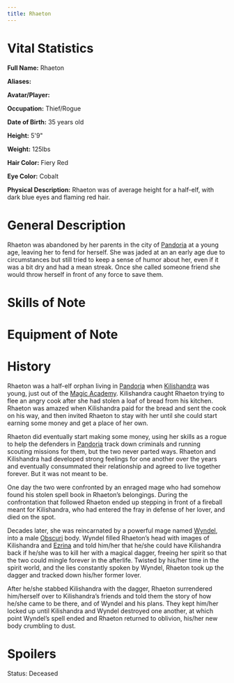 ```yaml
---
title: Rhaeton
---
```


# Vital Statistics

**Full Name:** Rhaeton

**Aliases:**

**Avatar/Player:**

**Occupation:** Thief/Rogue

**Date of Birth:** 35 years old

**Height:** 5'9"

**Weight:** 125lbs

**Hair Color:** Fiery Red

**Eye Color:** Cobalt

**Physical Description:** Rhaeton was of average height for a half-elf, with
dark blue eyes and flaming red hair.

# General Description

Rhaeton was abandoned by her parents in the city of
[Pandoria](../../places-kalijor/pandoria) at a young age, leaving her to fend
for herself. She was jaded at an an early age due to circumstances but still
tried to keep a sense of humor about her, even if it was a bit dry and had a
mean streak. Once she called someone friend she would throw herself in front of
any force to save them.

# Skills of Note

# Equipment of Note

# History

Rhaeton was a half-elf orphan living in
[Pandoria](../../places-kalijor/pandoria) when
[Kilishandra](../kilishandra_thorindal) was young, just out of the [Magic
Academy](../../places-kalijor/magic_academy). Kilishandra caught Rhaeton trying
to flee an angry cook after she had stolen a loaf of bread from his kitchen.
Rhaeton was amazed when Kilishandra paid for the bread and sent the cook on his
way, and then invited Rhaeton to stay with her until she could start earning
some money and get a place of her own.

Rhaeton did eventually start making some money, using her skills as a rogue to
help the defenders in [Pandoria](../../places-kalijor/pandoria) track down
criminals and running scouting missions for them, but the two never parted ways.
Rhaeton and Kilishandra had developed strong feelings for one another over the
years and eventually consummated their relationship and agreed to live together
forever.  But it was not meant to be.

One day the two were confronted by an enraged mage who had somehow found his
stolen spell book in Rhaeton’s belongings. During the confrontation that
followed Rhaeton ended up stepping in front of a fireball meant for Kilishandra,
who had entered the fray in defense of her lover, and died on the spot.

Decades later, she was reincarnated by a powerful mage named
[Wyndel](../wyndel), into a male [Obscuri](../../creatures-kalijor/obscuri)
body. Wyndel filled Rhaeton’s head with images of Kilishandra and
[Ezrina](../ezrina_reyals-thorindal) and told him/her that he/she could have
Kilishandra back if he/she was to kill her with a magical dagger, freeing her
spirit so that the two could mingle forever in the afterlife. Twisted by his/her
time in the spirit world, and the lies constantly spoken by Wyndel, Rhaeton took
up the dagger and tracked down his/her former lover.

After he/she stabbed Kilishandra with the dagger, Rhaeton surrendered
him/herself over to Kilishandra’s friends and told them the story of how he/she
came to be there, and of Wyndel and his plans. They kept him/her locked up until
Kilishandra and Wyndel destroyed one another, at which point Wyndel’s spell
ended and Rhaeton returned to oblivion, his/her new body crumbling to dust.

# Spoilers

Status: Deceased
